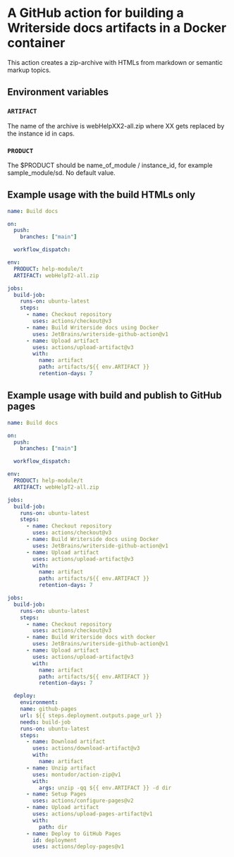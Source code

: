 # A GitHub action for building a Writerside docs artifacts in a Docker container

This action creates a zip-archive with HTMLs from markdown or semantic markup topics.

## Environment variables

### `ARTIFACT`

The name of the archive is webHelpXX2-all.zip where XX gets replaced by the instance id in caps.

### `PRODUCT`

The $PRODUCT should be name_of_module / instance_id, for example sample_module/sd. No default value.

## Example usage with the build HTMLs only

```yml
name: Build docs

on:
  push:
    branches: ["main"]

  workflow_dispatch:

env:
  PRODUCT: help-module/t
  ARTIFACT: webHelpT2-all.zip

jobs:
  build-job:
    runs-on: ubuntu-latest
    steps:
      - name: Checkout repository
        uses: actions/checkout@v3
      - name: Build Writerside docs using Docker
        uses: JetBrains/writerside-github-action@v1
      - name: Upload artifact
        uses: actions/upload-artifact@v3
        with:
          name: artifact
          path: artifacts/${{ env.ARTIFACT }}
          retention-days: 7
```


## Example usage with build and publish to GitHub pages

```yml
name: Build docs

on:
  push:
    branches: ["main"]

  workflow_dispatch:

env:
  PRODUCT: help-module/t
  ARTIFACT: webHelpT2-all.zip

jobs:
  build-job:
    runs-on: ubuntu-latest
    steps:
      - name: Checkout repository
        uses: actions/checkout@v3
      - name: Build Writerside docs using Docker
        uses: JetBrains/writerside-github-action@v1
      - name: Upload artifact
        uses: actions/upload-artifact@v3
        with:
          name: artifact
          path: artifacts/${{ env.ARTIFACT }}
          retention-days: 7

jobs:
  build-job:
    runs-on: ubuntu-latest
    steps:
      - name: Checkout repository
        uses: actions/checkout@v3
      - name: Build Writerside docs with docker
        uses: JetBrains/writerside-github-action@v1
      - name: Upload artifact
        uses: actions/upload-artifact@v3
        with:
          name: artifact
          path: artifacts/${{ env.ARTIFACT }}
          retention-days: 7

  deploy:
    environment:
    name: github-pages
    url: ${{ steps.deployment.outputs.page_url }}
    needs: build-job
    runs-on: ubuntu-latest
    steps:
      - name: Download artifact
        uses: actions/download-artifact@v3
        with:
          name: artifact
      - name: Unzip artifact
        uses: montudor/action-zip@v1
        with:
          args: unzip -qq ${{ env.ARTIFACT }} -d dir
      - name: Setup Pages
        uses: actions/configure-pages@v2
      - name: Upload artifact
        uses: actions/upload-pages-artifact@v1
        with:
          path: dir
      - name: Deploy to GitHub Pages
        id: deployment
        uses: actions/deploy-pages@v1

```
